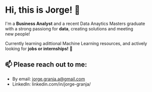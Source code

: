 <h1>Hi, this is Jorge! 👋</h1>

I'm a <strong>Business Analyst</strong> and a recent Data Anaytics Masters graduate<br/> 
with a strong passiong for <strong>data</strong>, creating solutions and meeting <br/>
new people!

Currently learning adittional Machine Learning resources, and actively<br/> looking for <strong>jobs or internships!</strong> 🌱<br/> 

<h2>📫 Please <strong>reach out</strong> to me:</h2>

- By email: jorge.granja.a@gmail.com
- LinkedIn: linkedin.com/in/jorge-granja/


<!---
jorgegranja/jorgegranja is a ✨ special ✨ repository because its `README.md` (this file) appears on your GitHub profile.
You can click the Preview link to take a look at your changes.
--->
